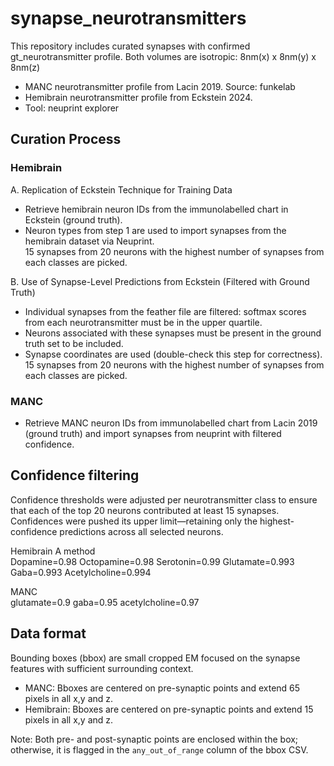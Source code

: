 # synapse_neurotransmitters

This repository includes curated synapses with confirmed gt_neurotransmitter profile. Both volumes are isotropic: 8nm(x) x 8nm(y) x 8nm(z) 

* MANC neurotransmitter profile from Lacin 2019. Source: funkelab
* Hemibrain neurotransmitter profile from Eckstein 2024.
* Tool: neuprint explorer 

## Curation Process 
### Hemibrain 

A. Replication of Eckstein Technique for Training Data
- Retrieve hemibrain neuron IDs from the immunolabelled chart in Eckstein (ground truth).
- Neuron types from step 1 are used to import synapses from the hemibrain dataset via Neuprint.  
15 synapses from 20 neurons with the highest number of synapses from each classes are picked. 

B. Use of Synapse-Level Predictions from Eckstein (Filtered with Ground Truth)
- Individual synapses from the feather file are filtered: softmax scores from each neurotransmitter must be in the upper quartile.
- Neurons associated with these synapses must be present in the ground truth set to be included.
- Synapse coordinates are used (double-check this step for correctness).  
15 synapses from 20 neurons with the highest number of synapses from each classes are picked. 


### MANC 
- Retrieve MANC neuron IDs from immunolabelled chart from Lacin 2019 (ground truth) and import synapses from neuprint with filtered confidence. 


## Confidence filtering 

Confidence thresholds were adjusted per neurotransmitter class to ensure that each of the top 20 neurons contributed at least 15 synapses. Confidences were pushed its upper limit—retaining only the highest-confidence predictions across all selected neurons.

Hemibrain A method    
Dopamine=0.98
Octopamine=0.98
Serotonin=0.99
Glutamate=0.993
Gaba=0.993
Acetylcholine=0.994

MANC   
glutamate=0.9
gaba=0.95
acetylcholine=0.97 




## Data format 

Bounding boxes (bbox) are small cropped EM focused on the synapse features with sufficient surrounding context.  
* MANC: Bboxes are centered on pre-synaptic points and extend 65 pixels in all x,y and z. 
* Hemibrain: Bboxes are centered on pre-synaptic points and extend 15 pixels in all x,y and z.

Note: Both pre- and post-synaptic points are enclosed within the box; otherwise, it is flagged in the `any_out_of_range` column of the bbox CSV.

